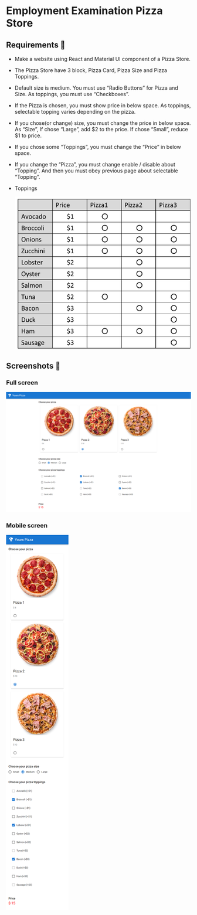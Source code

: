# Employment Examination Pizza Store

## Requirements 📖

- Make a website using React and Material UI component of a Pizza Store.
- The Pizza Store have 3 block, Pizza Card, Pizza Size and Pizza Toppings.
- Default size is medium. You must use “Radio Buttons” for Pizza and Size. As toppings, you must use “Checkboxes”.
- If the Pizza is chosen, you must show price in below space. As toppings,
  selectable topping varies depending on the pizza.
- If you chose(or change) size, you must change the price in below space.
  As “Size”, If chose “Large”, add $2 to the price. If chose “Small”, reduce $1
  to price.
- If you chose some ”Toppings”, you must change the “Price” in below space.
- If you change the “Pizza”, you must change enable / disable about
  “Topping”. And then you must obey previous page about selectable
  “Topping”.

- Toppings
  
  ![alt text](image.png)

## Screenshots 🌄

### Full screen

![alt text](screencapture-localhost-3000-2024-04-13-09_48_11.png)

### Mobile screen

![alt text](screencapture-localhost-3000-2024-04-13-09_49_08.png)
